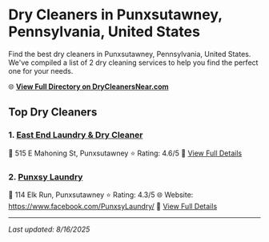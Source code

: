 # Dry Cleaners in Punxsutawney, Pennsylvania, United States

Find the best dry cleaners in Punxsutawney, Pennsylvania, United States. We've compiled a list of 2 dry cleaning services to help you find the perfect one for your needs.

🌐 **[View Full Directory on DryCleanersNear.com](https://drycleanersnear.com/city/US/Pennsylvania/Punxsutawney)**

## Top Dry Cleaners

### 1. [East End Laundry & Dry Cleaner](https://drycleanersnear.com/dryCleaner/686735a7bb1702f4ee39b0b3/east-end-laundry-dry-cleaner)
📍 515 E Mahoning St, Punxsutawney
⭐ Rating: 4.6/5
🔗 [View Full Details](https://drycleanersnear.com/dryCleaner/686735a7bb1702f4ee39b0b3/east-end-laundry-dry-cleaner)

### 2. [Punxsy Laundry](https://drycleanersnear.com/dryCleaner/686735abbb1702f4ee39b0e7/punxsy-laundry)
📍 114 Elk Run, Punxsutawney
⭐ Rating: 4.3/5
🌐 Website: https://www.facebook.com/PunxsyLaundry/
🔗 [View Full Details](https://drycleanersnear.com/dryCleaner/686735abbb1702f4ee39b0e7/punxsy-laundry)


---

*Last updated: 8/16/2025*
